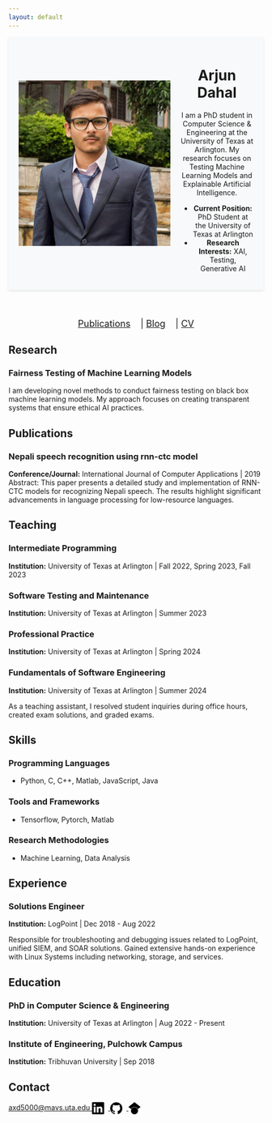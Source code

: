 ```yaml
---
layout: default
---
```


<header style="background: #f8f9fa; padding: 20px; box-shadow: 0 2px 4px rgba(0,0,0,0.1);">
  <div style="display: flex; align-items: center;">
    <img src="photo.jpg" alt="Arjun Dahal" style="width: 300px; height: auto; margin-right: 20px;">
    <div>
      <h1>Arjun Dahal</h1>
      <p>I am a PhD student in Computer Science & Engineering at the University of Texas at Arlington. My research focuses on Testing Machine Learning Models and Explainable Artificial Intelligence.</p>
      <ul>
        <li><strong>Current Position:</strong> PhD Student at the University of Texas at Arlington</li>
        <li><strong>Research Interests:</strong> XAI, Testing, Generative AI</li>
      </ul>
    </div>
  </div>
</header>

<nav style="text-align: center; margin-top: 20px; font-size: 18px;">
  <a href="/publications/" style="margin-right: 15px;">Publications</a> |
  <a href="/blog/" style="margin-right: 15px;">Blog</a> |
  <a href="/cv/">CV</a>
</nav>



## Research

### Fairness Testing of Machine Learning Models
I am developing novel methods to conduct fairness testing on black box machine learning models. My approach focuses on creating transparent systems that ensure ethical AI practices.



## Publications

### Nepali speech recognition using rnn-ctc model
**Conference/Journal:** International Journal of Computer Applications | 2019
Abstract: This paper presents a detailed study and implementation of RNN-CTC models for recognizing Nepali speech. The results highlight significant advancements in language processing for low-resource languages.



## Teaching

### Intermediate Programming
**Institution:** University of Texas at Arlington | Fall 2022, Spring 2023, Fall 2023

### Software Testing and Maintenance
**Institution:** University of Texas at Arlington | Summer 2023

### Professional Practice
**Institution:** University of Texas at Arlington | Spring 2024

### Fundamentals of Software Engineering
**Institution:** University of Texas at Arlington | Summer 2024

As a teaching assistant, I resolved student inquiries during office hours, created exam solutions, and graded exams.



## Skills

### Programming Languages
- Python, C, C++, Matlab, JavaScript, Java

### Tools and Frameworks
- Tensorflow, Pytorch, Matlab

### Research Methodologies
- Machine Learning, Data Analysis 



## Experience

### Solutions Engineer 
**Institution:** LogPoint | Dec 2018 - Aug 2022

Responsible for troubleshooting and debugging issues related to LogPoint, unified SIEM, and SOAR solutions. Gained extensive hands-on experience with Linux Systems including networking, storage, and services.



## Education

### PhD in Computer Science & Engineering
**Institution:** University of Texas at Arlington | Aug 2022 - Present

### Institute of Engineering, Pulchowk Campus
**Institution:** Tribhuvan University | Sep 2018



## Contact

<style>
  .contact-icon {
    width: 24px; /* Adjust width as needed */
    height: 24px; /* Adjust height as needed */
    vertical-align: middle; /* Aligns the icon with the text */
    margin-right: 8px; /* Space between the icon and text */
  }
</style>

<!-- Display Email -->
<a href="mailto:axd5000@mavs.uta.edu">
  axd5000@mavs.uta.edu
</a>

<!-- LinkedIn -->
<a href="https://www.linkedin.com/in/arjdahal/">
  <img src="linkedin.svg" alt="LinkedIn" class="contact-icon">
</a>

<!-- GitHub -->
<a href="https://github.com/ajdahal">
  <img src="github.svg" alt="GitHub" class="contact-icon">
</a>

<!-- Google Scholar -->
<a href="https://scholar.google.com/citations?hl=en&user=fI9pyVIAAAAJ">
  <img src="googlescholar.svg" alt="Google Scholar" class="contact-icon">
</a>
